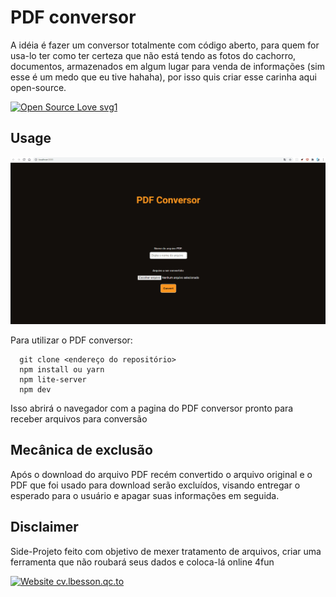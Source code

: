 # PDF conversor

A idéia é fazer um conversor totalmente com código aberto, para quem for usa-lo ter como ter certeza que não está tendo as fotos do cachorro, documentos, armazenados em algum lugar para venda de informações (sim esse é um medo que eu tive hahaha), por isso quis criar esse carinha aqui open-source.

[![Open Source Love svg1](https://badges.frapsoft.com/os/v1/open-source.svg?v=103)](https://github.com/ellerbrock/open-source-badges/)

## Usage

![landing-page](./uploads/usage.gif)

Para utilizar o PDF conversor:

```
  git clone <endereço do repositório>
  npm install ou yarn
  npm lite-server
  npm dev
```

Isso abrirá o navegador com a pagina do PDF conversor pronto para receber arquivos para conversão

## Mecânica de exclusão

Após o download do arquivo PDF recém convertido o arquivo original e o PDF que foi usado para download serão excluídos, visando entregar o esperado para o usuário e apagar suas informações em seguida. 

## Disclaimer

Side-Projeto feito com objetivo de mexer tratamento de arquivos, criar uma ferramenta que não roubará seus dados e coloca-lá online 4fun

[![Website cv.lbesson.qc.to](https://img.shields.io/website-up-down-green-red/http/cv.lbesson.qc.to.svg)](http://cv.lbesson.qc.to/)